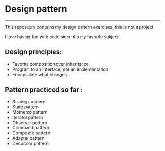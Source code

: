 <h1>Design pattern</h1>
<hr/>

<p>This repository contains my design pattern exercises, this is not a project</p>
<p>I love having fun with code since it's my favorite subject</p>

<h2>Design principles: </h2>

<p>
<ul>
<li>Favorite composition over inheritance</li>
<li>Program to an Interface, not an implementation</li>
<li>Encapsulate what changes</li>
</ul>

<h2>Pattern practiced so far :</h2>
<ul>
<li>Strategy pattern</li>
<li>State pattern</li>
<li>Momento pattern</li>
<li>Iterator pattern</li>
<li>Observer pattern</li>
<li>Command pattern</li>
<li>Composite pattern</li>
<li>Adapter pattern</li>
<li>Decorator pattern</li>
</ul>